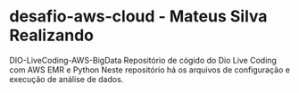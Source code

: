 # desafio-aws-cloud - Mateus Silva Realizando
DIO-LiveCoding-AWS-BigData Repositório de cógido do Dio Live Coding com AWS EMR e Python Neste repositório há os arquivos de configuração e execução de análise de dados.
